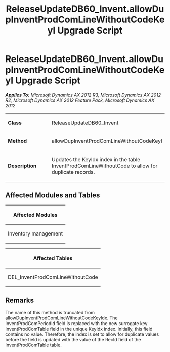 ﻿---
title: ReleaseUpdateDB60_Invent.allowDupInventProdComLineWithoutCodeKeyI Upgrade Script
TOCTitle: ReleaseUpdateDB60_Invent.allowDupInventProdComLineWithoutCodeKeyI Upgrade Script
ms:assetid: 987fb2a7-a960-04d5-1919-ad5c4c2e67c4
ms:mtpsurl: https://msdn.microsoft.com/en-us/library/JJ686244(v=AX.60)
ms:contentKeyID: 49709946
ms.date: 05/18/2015
mtps_version: v=AX.60
---

# ReleaseUpdateDB60\_Invent.allowDupInventProdComLineWithoutCodeKeyI Upgrade Script 


_**Applies To:** Microsoft Dynamics AX 2012 R3, Microsoft Dynamics AX 2012 R2, Microsoft Dynamics AX 2012 Feature Pack, Microsoft Dynamics AX 2012_

<table>
<colgroup>
<col style="width: 50%" />
<col style="width: 50%" />
</colgroup>
<tbody>
<tr class="odd">
<td><p><strong>Class</strong></p></td>
<td><p>ReleaseUpdateDB60_Invent</p></td>
</tr>
<tr class="even">
<td><p><strong>Method</strong></p></td>
<td><p>allowDupInventProdComLineWithoutCodeKeyI</p></td>
</tr>
<tr class="odd">
<td><p><strong>Description</strong></p></td>
<td><p>Updates the KeyIdx index in the table InventProdComLineWithoutCode to allow for duplicate records.</p></td>
</tr>
</tbody>
</table>


## Affected Modules and Tables

<table>
<colgroup>
<col style="width: 100%" />
</colgroup>
<thead>
<tr class="header">
<th><p>Affected Modules</p></th>
</tr>
</thead>
<tbody>
<tr class="odd">
<td><p>Inventory management</p></td>
</tr>
</tbody>
</table>


<table>
<colgroup>
<col style="width: 100%" />
</colgroup>
<thead>
<tr class="header">
<th><p>Affected Tables</p></th>
</tr>
</thead>
<tbody>
<tr class="odd">
<td><p>DEL_InventProdComLineWithoutCode</p></td>
</tr>
</tbody>
</table>


## Remarks

The name of this method is truncated from allowDupInventProdComLineWithoutCodeKeyIdx. The InventProdComPeriodId field is replaced with the new surrogate key InventProdComTable field in the unique KeyIdx index. Initially, this field contains no value. Therefore, the index is set to allow for duplicate values before the field is updated with the value of the RecId field of the InventProdComTable table.

  



